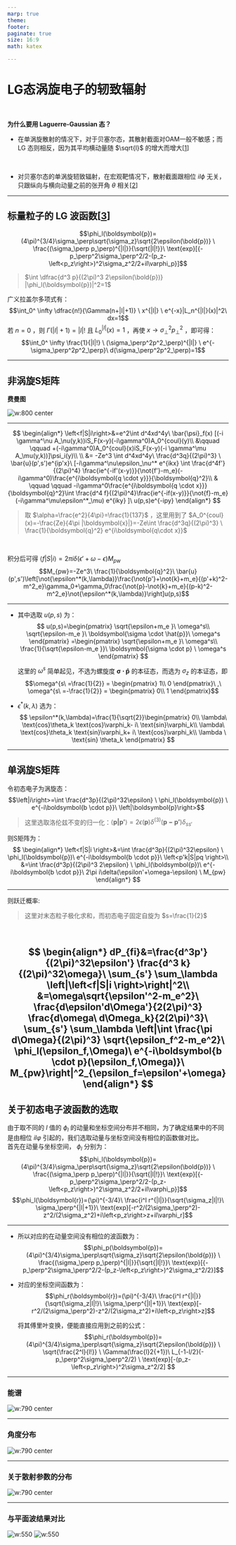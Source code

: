 ```yaml
---
marp: true
theme: 
footer:
paginate: true
size: 16:9
math: katex

---
```

<style>
img[alt~="center"] {
  display: block;
  margin: 0 auto;
}
</style>
<!-- 使图像可以居中 -->

<!-- _footer: ref [[1]]: KARLOVETS D V, SERBO V G, 2020. Effects of the transverse coherence length in relativistic collision. <br>ref [[2]]:GROSHEV M E, ZAYTSEV V A, YEROKHIN V A, et al., 2020. Bremsstrahlung from twisted electrons in the field of heavy nuclei.-->

# LG态涡旋电子的轫致辐射

<br>

**为什么要用 Laguerre-Gaussian 态？**
<br>

- 在单涡旋散射的情况下，对于贝塞尔态，其散射截面对OAM一般不敏感；而 LG 态则相反，因为其平均横动量随 $\sqrt{l}$ 的增大而增大[[1]]
<br>

- 对贝塞尔态的单涡旋轫致辐射，在宏观靶情况下，散射截面跟相位 $il \phi$ 无关，只跟纵向与横向动量之前的张开角 $\theta$ 相关[[2]]
<!-- 宏观靶即对碰撞参数b求积分 -->

[1]:ref/Karlovets%20和%20Serbo%20-%202020%20-%20Effects%20of%20the%20transverse%20coherence%20length%20in%20rela.pdf

[2]:ref/Groshev%20等_2020_Bremsstrahlung%20from%20twisted%20electrons%20in%20the%20field%20of%20heavy%20nuclei.pdf

---
## 标量粒子的 LG 波函数[[3]]
<!-- _footer: ref [[3]]: KARLOVETS D, 2018. Relativistic vortex electrons: Paraxial versus nonparaxial regimes. -->

$$\phi_l(\boldsymbol{p})=(4\pi)^{3/4}\sigma_\perp\sqrt{\sigma_z}\sqrt{2\epsilon(\bold{p})} \ \frac{(\sigma_\perp p_\perp)^{|l|}}{\sqrt{|l|!}}\  \text{exp}[{-p_\perp^2\sigma_\perp^2/2-(p_z-\left<p_z\right>)^2\sigma_z^2/2+il\varphi_p}]$$
> $\int \dfrac{d^3 p}{(2\pi)^3 2\epsilon(\bold{p})} |\phi_l(\boldsymbol{p})|^2=1$

广义拉盖尔多项式有：
  $$\int_0^ \infty  \dfrac{n!}{\Gamma(n+|l|+1)} \ x^{|l|} \ e^{-x}|L_n^{|l|}(x)|^2\ dx=1$$
若 $n=0$ ，则 $\Gamma(|l|+1)=|l|!$ 且 $L_{0}^{|l|}(x)=1$ ，再使 $x\rightarrow \sigma_\perp^2p^2_\perp$ ，即可得：
$$\int_0^ \infty  \frac{1}{|l|!} \ (\sigma_\perp^2p^2_\perp)^{|l|} \ e^{-\sigma_\perp^2p^2_\perp}\ d(\sigma_\perp^2p^2_\perp)=1$$
<!-- 横向是n=0的拉盖尔态 -->
<!-- 而z方向则是一个高斯波包 -->
[3]:ref/Karlovets%20-%202018%20-%20Relativistic%20vortex%20electrons%20Paraxial%20versus%20non.pdf

---
## 非涡旋S矩阵
**费曼图**

![w:800 center](D0D36BD1A0C4382F30A1C7BE514F820E.png)

---
<!-- $S=\bold{1}+iT \rightarrow \left<f|S|i\right>=\left<f|\bold{1}|i\right>+\left<f|iT|i\right>=\left<f|iT|i\right>$ -->

$$
\begin{align*}
  \left<f|S|i\right>&=e^2\int d^4xd^4y\  \bar{\psi}_f(x) [(-i \gamma^\nu A_\nu(y,k))iS_F(x-y)(-i\gamma^0)A_0^{coul}(y)\\
  &\qquad \qquad  +(-i\gamma^0)A_0^{coul}(x)iS_F(x-y)(-i \gamma^\mu A_\mu(y,k))]\psi_i(y)\\ \\
  &= -Ze^3 \int d^4xd^4y\ \frac{d^3q}{(2\pi)^3} \ \bar{u}(p',s')e^{ip'x}\ [-i\gamma^\nu\epsilon_\nu^* e^{ikx} \int \frac{d^4f'}{(2\pi)^4} \frac{ie^{-if'(x-y)}}{\not{f'}-m_e}(-i\gamma^0)\frac{e^{i\boldsymbol{q \cdot y}}}{\boldsymbol{q}^2}\\
  & \qquad \qquad -i\gamma^0\frac{e^{i\boldsymbol{q \cdot x}}}{\boldsymbol{q}^2}\int \frac{d^4 f}{(2\pi)^4}\frac{ie^{-if(x-y)}}{\not{f}-m_e}(-i\gamma^\mu\epsilon^*_\mu) e^{iky} ]\ u(p,s)e^{-ipy}
\end{align*}
$$

> 取 $\alpha=\frac{e^2}{4\pi}=\frac{1}{137}$ ，这里用到了 $A_0^{coul}(x)=-\frac{Ze}{4\pi |\boldsymbol{x}|}=-Ze\int \frac{d^3q}{(2\pi)^3} \ \frac{1}{\boldsymbol{q}^2} e^{i\boldsymbol{q\cdot x}}$

<br>


积分后可得 $\left<f|S|i \right>=2\pi i \delta(\epsilon'+\omega-\epsilon)M_{pw}$
$$M_{pw}=-Ze^3\ \frac{1}{\boldsymbol{q}^2}\ \bar{u}(p',s')\left[\not{\epsilon^*(k,\lambda)}\frac{\not{p'}+\not{k}+m_e}{(p'+k)^2-m^2_e}\gamma_0+\gamma_0\frac{\not{p}-\not{k}+m_e}{(p-k)^2-m^2_e}\not{\epsilon^*(k,\lambda)}\right]u(p,s)$$

---
- 其中选取 $u(p,s)$ 为：
  $$
  u(p,s)=\begin{pmatrix}
  \sqrt{\epsilon+m_e }\ \omega^s\\
  \sqrt{\epsilon-m_e }\ \boldsymbol{\sigma \cdot \hat{p}}\ \omega^s 
  \end{pmatrix}
  =\begin{pmatrix}
  \sqrt{\epsilon+m_e }\ \omega^s\\
  \frac{1}{\sqrt{\epsilon-m_e }}\ \boldsymbol{\sigma \cdot p} \  \omega^s 
  \end{pmatrix}
  $$

  这里的 $\omega^s$ 简单起见，不选为螺旋度 $\boldsymbol{\sigma \cdot \hat{p}}$ 的本征态，而选为 $\sigma_z$ 的本证态，即
  $$\omega^{s\ =\frac{1}{2}} = \begin{pmatrix}
    1\\
    0
  \end{pmatrix}\ ,\ \omega^{s\ =-\frac{1}{2}} = \begin{pmatrix}
    0\\
    1
  \end{pmatrix}$$
  <!-- 注意若选螺旋度的本征态，就会出现一个极点，此时 $\theta=0 \ or\  \pi$ ，但 $\phi$ 无法被定义 -->


- $\epsilon^*(k,\lambda)$ 选为：
  $$
  \epsilon^*(k,\lambda)=\frac{1}{\sqrt{2}}\begin{pmatrix}
    0\\
    \lambda\ \text{cos}\theta_k \text{cos}\varphi_k- i\ \text{sin}\varphi_k\\
    \lambda\ \text{cos}\theta_k \text{sin}\varphi_k+ i\ \text{cos}\varphi_k\\
    \lambda \ \text{sin} \theta_k
  \end{pmatrix}
  $$

---
## 单涡旋S矩阵
令初态电子为涡旋态：
$$\left|i\right>=\int \frac{d^3p}{(2\pi)^32\epsilon} \ \phi_l(\boldsymbol{p}) \ e^{-i\boldsymbol{b \cdot p}}\ \left|\boldsymbol{p}\right>$$
> 这里选取洛伦兹不变的归一化：$\left<\boldsymbol{p|p'}\right>=2\epsilon(\boldsymbol{p})\delta^{(3)}(\boldsymbol{p-p'})\delta_{ss'}$

则S矩阵为：
$$
\begin{align*}
  \left<f|S|i \right>&=\int \frac{d^3p}{(2\pi)^32\epsilon} \ \phi_l(\boldsymbol{p})\  e^{-i\boldsymbol{b \cdot p}}\  \left<p'k|S|pq \right>\\
  &=\int  \frac{d^3p}{(2\pi)^3 2\epsilon} \ \phi_l(\boldsymbol{p})\ e^{-i\boldsymbol{b \cdot p}}\  2\pi i\delta(\epsilon'+\omega-\epsilon) \ M_{pw}
\end{align*}
$$

---
则跃迁概率:
> 这里对末态粒子极化求和，而初态电子固定自旋为 $s=\frac{1}{2}$

<br>

$$
\begin{align*}
  dP_{fi}&=\frac{d^3p'}{(2\pi)^32\epsilon'} \frac{d^3 k}{(2\pi)^32\omega}\ \sum_{s'} \sum_\lambda \left|\left<f|S|i \right>\right|^2\\
  &=\omega\sqrt{\epsilon'^2-m_e^2}\ \frac{d\epsilon'd\Omega'}{2(2\pi)^3} \frac{d\omega\  d\Omega_k}{2(2\pi)^3}\  \sum_{s'} \sum_\lambda \left|\int  \frac{\pi  d\Omega}{(2\pi)^3} \sqrt{\epsilon_f^2-m_e^2}\ \phi_l(\epsilon_f,\Omega)\ e^{-i\boldsymbol{b  \cdot p}(\epsilon_f,\Omega)}\ M_{pw}\right|^2_{\epsilon_f=\epsilon'+\omega}
\end{align*}
$$
---
## 关于初态电子波函数的选取
由于取不同的 $l$ 值的 $\phi_l$ 的动量和坐标空间分布并不相同，为了确定结果中的不同是由相位 $il\varphi$ 引起的，我们选取动量与坐标空间没有相位的函数做对比。
<br>
首先在动量与坐标空间， $\phi_l$ 分别为：
$$\phi_l(\boldsymbol{p})=(4\pi)^{3/4}\sigma_\perp\sqrt{\sigma_z}\sqrt{2\epsilon(\bold{p})} \ \frac{(\sigma_\perp p_\perp)^{|l|}}{\sqrt{|l|!}}\  \text{exp}[{-p_\perp^2\sigma_\perp^2/2-(p_z-\left<p_z\right>)^2\sigma_z^2/2+il\varphi_p}]$$
$$\phi_l(\boldsymbol{r})=(\pi)^{-3/4}\ \frac{i^l r^{|l|}}{\sqrt{\sigma_z|l|!}\ \sigma_\perp^{|l|+1}}\  \text{exp}[-r^2/(2\sigma_\perp^2)-z^2/(2\sigma_z^2)+i\left<p_z\right>z+il\varphi_r]$$

---
- 所以对应的在动量空间没有相位的波函数为：
  $$\phi_p(\boldsymbol{p})=(4\pi)^{3/4}\sigma_\perp\sqrt{\sigma_z}\sqrt{2\epsilon(\bold{p})} \ \frac{(\sigma_\perp p_\perp)^{|l|}}{\sqrt{|l|!}}\  \text{exp}[{-p_\perp^2\sigma_\perp^2/2-(p_z-\left<p_z\right>)^2\sigma_z^2/2}]$$

- 对应的坐标空间函数为： 
  $$\phi_r(\boldsymbol{r})=(\pi)^{-3/4}\ \frac{i^l r^{|l|}}{\sqrt{\sigma_z|l|!}\ \sigma_\perp^{|l|+1}}\  \text{exp}[-r^2/(2\sigma_\perp^2)-z^2/(2\sigma_z^2)+i\left<p_z\right>z]$$

  将其傅里叶变换，便能直接应用到之前的公式：
  $$\phi_r(\boldsymbol{p})=(4\pi)^{3/4}\sigma_\perp\sqrt{\sigma_z}\sqrt{2\epsilon(\bold{p})} \ \sqrt{\frac{2^l}{l!}} \ \Gamma(\frac{l}2{+1})\ L_{-1-l/2}(-p_\perp^2\sigma_\perp^2/2) \ \text{exp}[-(p_z-\left<p_z\right>)^2\sigma_z^2/2]
  $$
  <!-- 上式的l都大于零 -->


---
### 能谱
![w:790 center](<Figure 2.png>)


---
### 角度分布

![w:790 center](<Figure 4.png>) 


--- 
### 关于散射参数的分布
![w:790 center](<Figure 5.png>)

---
### 与平面波结果对比
![w:550](<Figure 3.png>) ![w:550](<Figure 6.png>)
